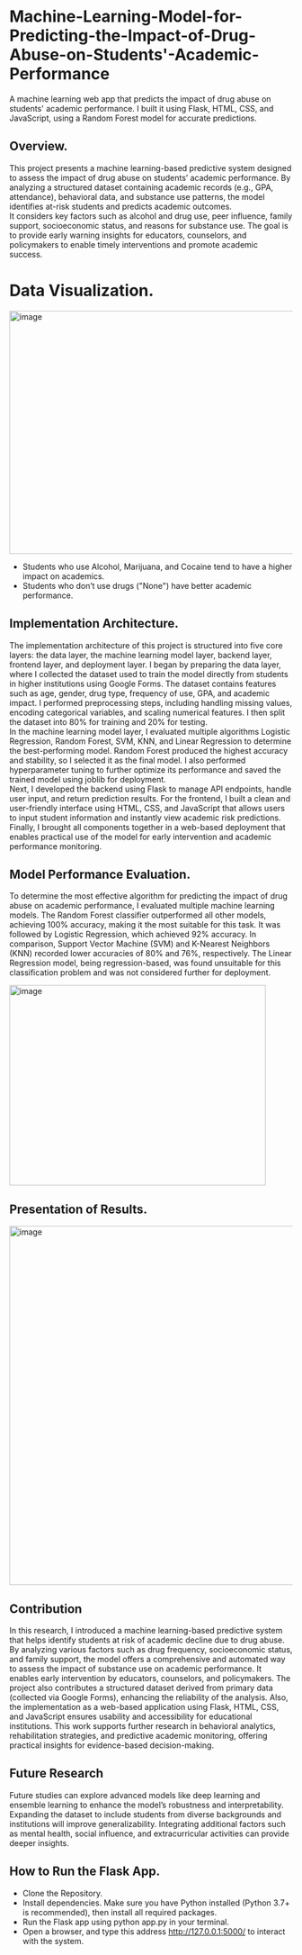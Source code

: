 # Machine-Learning-Model-for-Predicting-the-Impact-of-Drug-Abuse-on-Students'-Academic-Performance
A machine learning web app that predicts the impact of drug abuse on students' academic performance. I built it using Flask, HTML, CSS, and JavaScript, using a Random Forest model for accurate predictions.
## Overview.  
This project presents a machine learning-based predictive system designed to assess the impact of drug abuse on students’ academic performance. By analyzing a structured dataset containing academic records (e.g., GPA, attendance), behavioral data, and substance use patterns, the model identifies at-risk students and predicts academic outcomes.  
It considers key factors such as alcohol and drug use, peer influence, family support, socioeconomic status, and reasons for substance use. The goal is to provide early warning insights for educators, counselors, and policymakers to enable timely interventions and promote academic success.  

# Data Visualization.  

<img width="805" height="432" alt="image" src="https://github.com/user-attachments/assets/9e70731c-5124-48bb-8fda-b2d7b3ab8a7f" />   


- Students who use Alcohol, Marijuana, and Cocaine tend to have a higher impact on academics.  
- Students who don’t use drugs ("None") have better academic performance.  

## Implementation Architecture.  
The implementation architecture of this project is structured into five core layers: the data layer, the machine learning model layer, backend layer, frontend layer, and deployment layer. I began by preparing the data layer, where I collected the dataset used to train the model directly from students in higher institutions using Google Forms. The dataset contains features such as age, gender, drug type, frequency of use, GPA, and academic impact. I performed preprocessing steps, including handling missing values, encoding categorical variables, and scaling numerical features. I then split the dataset into 80% for training and 20% for testing.  
In the machine learning model layer, I evaluated multiple algorithms Logistic Regression, Random Forest, SVM, KNN, and Linear Regression to determine the best-performing model. Random Forest produced the highest accuracy and stability, so I selected it as the final model. I also performed hyperparameter tuning to further optimize its performance and saved the trained model using joblib for deployment.  
Next, I developed the backend using Flask to manage API endpoints, handle user input, and return prediction results. For the frontend, I built a clean and user-friendly interface using HTML, CSS, and JavaScript that allows users to input student information and instantly view academic risk predictions. Finally, I brought all components together in a web-based deployment that enables practical use of the model for early intervention and academic performance monitoring.  

## Model Performance Evaluation.  

To determine the most effective algorithm for predicting the impact of drug abuse on academic performance, I evaluated multiple machine learning models. The Random Forest classifier outperformed all other models, achieving 100% accuracy, making it the most suitable for this task. It was followed by Logistic Regression, which achieved 92% accuracy. In comparison, Support Vector Machine (SVM) and K-Nearest Neighbors (KNN) recorded lower accuracies of 80% and 76%, respectively. The Linear Regression model, being regression-based, was found unsuitable for this classification problem and was not considered further for deployment.  

<img width="456" height="356" alt="image" src="https://github.com/user-attachments/assets/296c62f6-9544-4b20-95bf-81d8b301babc" />  

## Presentation of Results.  

<img width="636" height="638" alt="image" src="https://github.com/user-attachments/assets/bc6ee007-5fd3-4a50-ae35-67b81fa07312" />  

## Contribution
In this research, I introduced a machine learning-based predictive system that helps identify students at risk of academic decline due to drug abuse. By analyzing various factors such as drug frequency, socioeconomic status, and family support, the model offers a comprehensive and automated way to assess the impact of substance use on academic performance. It enables early intervention by educators, counselors, and policymakers. The project also contributes a structured dataset derived from primary data (collected via Google Forms), enhancing the reliability of the analysis. Also, the implementation as a web-based application using Flask, HTML, CSS, and JavaScript ensures usability and accessibility for educational institutions. This work supports further research in behavioral analytics, rehabilitation strategies, and predictive academic monitoring, offering practical insights for evidence-based decision-making.

## Future Research
Future studies can explore advanced models like deep learning and ensemble learning to enhance the model’s robustness and interpretability. Expanding the dataset to include students from diverse backgrounds and institutions will improve generalizability. Integrating additional factors such as mental health, social influence, and extracurricular activities can provide deeper insights.
## How to Run the Flask App.

- Clone the Repository.
- Install dependencies. Make sure you have Python installed (Python 3.7+ is recommended), then install all required packages.
- Run the Flask app using python app.py in your terminal.
- Open a browser, and type this address http://127.0.0.1:5000/ to interact with the system.
